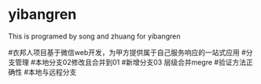 # yibangren
This is programed by song and zhuang for yibangren

#衣邦人项目基于微信web开发，为甲方提供属于自己服务响应的一站式应用
#分支管理
#本地分支02修改且合并到01
#新增分支03 层级合并megre
#验证方法正确性
#本地与远程分支